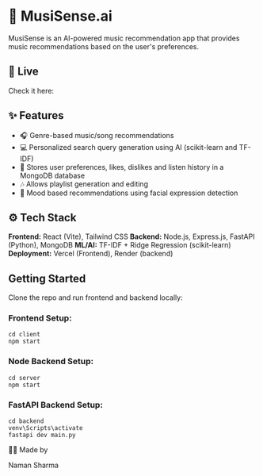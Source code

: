 # 🎵 MusiSense.ai

MusiSense is an AI-powered music recommendation app that provides music recommendations based on the user's preferences.

## 🚀 Live

Check it here:

## ✨ Features

- 🎧 Genre-based music/song recommendations
- 💻 Personalized search query generation using AI (scikit-learn and TF-IDF)
- 💾 Stores user preferences, likes, dislikes and listen history in a MongoDB database
- 🎶 Allows playlist generation and editing
- 🎥 Mood based recommendations using facial expression detection

## ⚙️ Tech Stack

**Frontend:** React (Vite), Tailwind CSS
**Backend:** Node.js, Express.js, FastAPI (Python), MongoDB
**ML/AI:** TF-IDF + Ridge Regression (scikit-learn)
**Deployment:** Vercel (Frontend), Render (backend)

## Getting Started

Clone the repo and run frontend and backend locally:

### Frontend Setup:

```
cd client
npm start
```

### Node Backend Setup:

```
cd server
npm start
```

### FastAPI Backend Setup:

```
cd backend
venv\Scripts\activate
fastapi dev main.py
```

🧑‍💻 Made by

Naman Sharma
